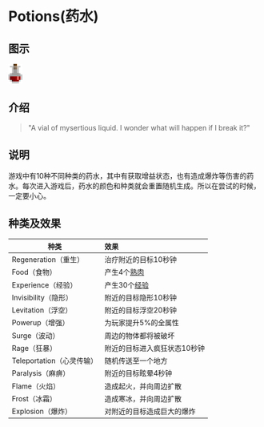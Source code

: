 # Potions(药水)

## 图示

![玻璃](assetes/items/Potion.png)

## 介绍

> "A vial of mysertious liquid. I wonder what will happen if I break it?"

## 说明

游戏中有10种不同种类的药水，其中有获取增益状态，也有造成爆炸等伤害的药水。每次进入游戏后，药水的颜色和种类就会重置随机生成。所以在尝试的时候，一定要小心。

## 种类及效果

| 种类 | 效果
| --- | :---
| Regeneration（重生） | 治疗附近的目标10秒钟
| Food（食物） | 产生4个[熟肉](?file=007-物品/003-熟肉 "熟肉")
| Experience（经验） | 产生30个[经验](?file=007-物品/017-经验 "经验")
| Invisibility（隐形） | 附近的目标隐形10秒钟
| Levitation（浮空） | 附近的目标浮空20秒钟
| Powerup（增强） | 为玩家提升5%的全属性
| Surge（波动） | 周边的物体都将被破坏
| Rage（狂暴） | 附近的目标进入疯狂状态10秒钟
| Teleportation（心灵传输） | 随机传送至一个地方
| Paralysis（麻痹） | 附近的目标眩晕4秒钟
| Flame（火焰） | 造成起火，并向周边扩散
| Frost（冰霜） | 造成寒冰，并向周边扩散
| Explosion（爆炸） | 对附近的目标造成巨大的爆炸